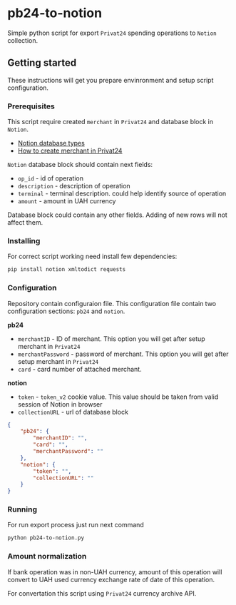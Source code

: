 # pb24-to-notion

Simple python script for export `Privat24` spending operations to `Notion` collection.

## Getting started

These instructions will get you prepare envinronment and setup script configuration.

### Prerequisites

This script require created `merchant` in `Privat24` and database block in `Notion`.

* [Notion database types](https://www.notion.so/Writing-editing-basics-68c7c67047494fdb87d50185429df93e#bff749e098814c7483ce57f0dd6ab09b)
* [How to create merchant  in Privat24](https://api.privatbank.ua/#p24/registration)

`Notion` database block should contain next fields:

* `op_id` - id of operation
* `description` - description of operation
* `terminal` - terminal description. could help identify source of operation
* `amount` - amount in UAH currency

Database block could contain any other fields. Adding of new rows will not affect them.

### Installing

For correct script working need install few dependencies:

```bash
pip install notion xmltodict requests
```

### Configuration

Repository contain configuraion file. This configuration file contain two configuration sections: `pb24` and `notion`.

**pb24**
* `merchantID` - ID of merchant. This option you will get after setup merchant in `Privat24`
* `merchantPassword` - password of merchant. This option you will get after setup merchant in `Privat24`
* `card` - card number of attached merchant.

**notion**
* `token` - `token_v2` cookie value. This value should be taken from valid session of Notion in browser
* `collectionURL` - url of database block

```json
{
    "pb24": {
        "merchantID": "",
        "card": "",
        "merchantPassword": ""
    },
    "notion": {
        "token": "",
        "collectionURL": ""
    }
}
```

### Running

For run export process just run next command

```bash
python pb24-to-notion.py
```

### Amount normalization

If bank operation was in non-UAH currency, amount of this operation will convert to UAH
used currency exchange rate of date of this operation.

For convertation this script using `Privat24` currency archive API.

